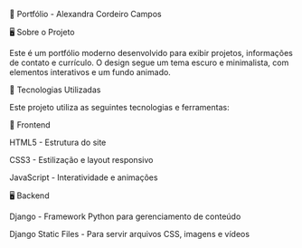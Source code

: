 📌 Portfólio - Alexandra Cordeiro Campos

🖥️ Sobre o Projeto

Este é um portfólio moderno desenvolvido para exibir projetos, informações de contato e currículo. O design segue um tema escuro e minimalista, com elementos interativos e um fundo animado.

🚀 Tecnologias Utilizadas

Este projeto utiliza as seguintes tecnologias e ferramentas:

🎨 Frontend

HTML5 - Estrutura do site

CSS3 - Estilização e layout responsivo

JavaScript - Interatividade e animações

🖥️ Backend

Django - Framework Python para gerenciamento de conteúdo

Django Static Files - Para servir arquivos CSS, imagens e vídeos

